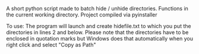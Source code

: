 A short python script made to batch hide / unhide directories. Functions in the current working directory.
Project compiled via pyinstaller

To use:
The program will launch and create hidefile.txt to which you put the directories in lines 2 and below.
Please note that the directories have to be enclosed in quotation marks but Windows does that automatically when you right click and select "Copy as Path"
